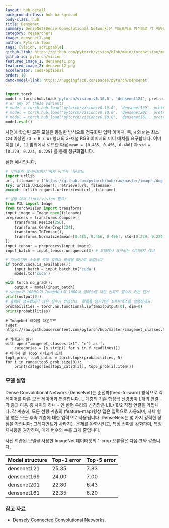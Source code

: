 ```yaml
---
layout: hub_detail
background-class: hub-background
body-class: hub
title: Densenet
summary: DenseNet(Dense Convolutional Network)은 피드포워드 방식으로 각 계층을 다른 모든 계층에 연결합니다.
category: researchers
image: densenet1.png
author: Pytorch Team
tags: [vision, scriptable]
github-link: https://github.com/pytorch/vision/blob/main/torchvision/models/densenet.py
github-id: pytorch/vision
featured_image_1: densenet1.png
featured_image_2: densenet2.png
accelerator: cuda-optional
order: 10
demo-model-link: https://huggingface.co/spaces/pytorch/Densenet
---
```


```python
import torch
model = torch.hub.load('pytorch/vision:v0.10.0', 'densenet121', pretrained=True)
# or any of these variants
# model = torch.hub.load('pytorch/vision:v0.10.0', 'densenet169', pretrained=True)
# model = torch.hub.load('pytorch/vision:v0.10.0', 'densenet201', pretrained=True)
# model = torch.hub.load('pytorch/vision:v0.10.0', 'densenet161', pretrained=True)
model.eval()
```

사전에 학습된 모든 모델은 동일한 방식으로 정규화된 입력 이미지,
즉, `H` 와 `W` 는 최소 `224` 이상인 `(3 x H x W)` 형태의 3-채널 RGB 이미지의 미니 배치를 요구합니다.
이미지를 `[0, 1]` 범위에서 로드한 다음 `mean = [0.485, 0.456, 0.406]`
과 `std = [0.229, 0.224, 0.225]` 를 통해 정규화합니다.

실행 예시입니다.
```python
# 파이토치 웹사이트에서 예제 이미지 다운로드
import urllib
url, filename = ("https://github.com/pytorch/hub/raw/master/images/dog.jpg", "dog.jpg")
try: urllib.URLopener().retrieve(url, filename)
except: urllib.request.urlretrieve(url, filename)
```

```python
# 실행 예시 (torchvision 필요)
from PIL import Image
from torchvision import transforms
input_image = Image.open(filename)
preprocess = transforms.Compose([
    transforms.Resize(256),
    transforms.CenterCrop(224),
    transforms.ToTensor(),
    transforms.Normalize(mean=[0.485, 0.456, 0.406], std=[0.229, 0.224, 0.225]),
])
input_tensor = preprocess(input_image)
input_batch = input_tensor.unsqueeze(0) # 모델에서 요구되는 미니배치 생성

# 가능하다면 속도를 위해 입력과 모델을 GPU로 옮깁니다
if torch.cuda.is_available():
    input_batch = input_batch.to('cuda')
    model.to('cuda')

with torch.no_grad():
    output = model(input_batch)
# shape이 1000이며 ImageNet의 1000개 클래스에 대한 신뢰도 점수가 있는 텐서
print(output[0])
# 출력에 정규화되지 않은 점수가 있습니다. 확률을 얻으려면 소프트맥스를 실행하세요.
probabilities = torch.nn.functional.softmax(output[0], dim=0)
print(probabilities)
```

```
# ImageNet 레이블 다운로드
!wget https://raw.githubusercontent.com/pytorch/hub/master/imagenet_classes.txt
```

```
# 카테고리 읽기
with open("imagenet_classes.txt", "r") as f:
    categories = [s.strip() for s in f.readlines()]
# 이미지 별 Top5 카테고리 조회
top5_prob, top5_catid = torch.topk(probabilities, 5)
for i in range(top5_prob.size(0)):
    print(categories[top5_catid[i]], top5_prob[i].item())
```

### 모델 설명

Dense Convolutional Network (DenseNet)는 순전파(feed-forward) 방식으로 각 레이어를 다른 모든 레이어과 연결합니다. L 계층의 기존 합성곱 신경망이 L개의 연결 - 각 층과 다음 층 사이의 하나 - 인 반면 우리의 신경망은 L(L+1)/2 직접 연결을 가집니다. 각 계층에, 모든 선행 계층의 (feature-map)형상 맵은 입력으로 사용되며, 자체 형상 맵은 모든 후속 계층에 대한 입력으로 사용됩니다. DenseNets는 몇 가지 강력한 장점을 가집니다: 그레디언트가 사라지는 문제를 완화시키고, 특징 전파를 강화하며, 특징 재사용을 권장하며, 매개 변수의 수를 크게 줄입니다.

사전 학습된 모델을 사용한 ImageNet 데이터셋의 1-crop 오류율은 다음 표와 같습니다.

| Model structure | Top-1 error | Top-5 error |
| --------------- | ----------- | ----------- |
|  densenet121        | 25.35       | 7.83        |
|  densenet169        | 24.00       | 7.00        |
|  densenet201        | 22.80       | 6.43        |
|  densenet161        | 22.35       | 6.20        |

### 참고 자료

 - [Densely Connected Convolutional Networks](https://arxiv.org/abs/1608.06993).
